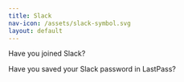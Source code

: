 ```yaml
---
title: Slack
nav-icon: /assets/slack-symbol.svg
layout: default
---
```


Have you joined Slack?

Have you saved your Slack password in LastPass?



